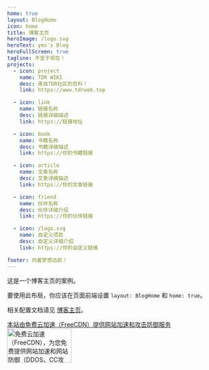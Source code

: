 ```yaml
---
home: true
layout: BlogHome
icon: home
title: 博客主页
heroImage: /logo.svg
heroText: yms's Blog
heroFullScreen: true
tagline: 不至于现在！
projects:
  - icon: project
    name: TDR WIKI
    desc: 来自TDR社区的百科！
    link: https://www.tdrweb.top

  - icon: link
    name: 链接名称
    desc: 链接详细描述
    link: https://链接地址

  - icon: book
    name: 书籍名称
    desc: 书籍详细描述
    link: https://你的书籍链接

  - icon: article
    name: 文章名称
    desc: 文章详细描述
    link: https://你的文章链接

  - icon: friend
    name: 伙伴名称
    desc: 伙伴详细介绍
    link: https://你的伙伴链接

  - icon: /logo.svg
    name: 自定义项目
    desc: 自定义详细介绍
    link: https://你的自定义链接

footer: 向着梦想远航！
---
```


这是一个博客主页的案例。

要使用此布局，你应该在页面前端设置 `layout: BlogHome` 和 `home: true`。

相关配置文档请见 [博客主页](https://vuepress-theme-hope.github.io/v2/zh/guide/blog/home/)。

<a target="_blank" href="http://www.freecdn.pw/?zzwz" title="免费云加速（FreeCDN），为您免费提供网站加速和网站防御（DDOS、CC攻击）" alt="免费云加速（FreeCDN），为您免费提供网站加速和网站防御（DDOS、CC攻击）">本站由免费云加速（FreeCDN）提供网站加速和攻击防御服务</a>
<a target="_blank" href="http://www.freecdn.pw/?zzlogo" title="免费云加速（FreeCDN），为您免费提供网站加速和网站防御（DDOS、CC攻击）" ><img src="http://www.freecdn.pw/images/zzlogo.png" width="150" height="80
" alt="免费云加速（FreeCDN），为您免费提供网站加速和网站防御（DDOS、CC攻击）"></a>